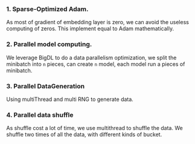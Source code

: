 ### 1. Sparse-Optimized Adam.
As most of gradient of embedding layer is zero, we can avoid the useless computing of zeros. This implement equal to Adam mathematically.

### 2. Parallel model computing.
We leverage BigDL to do a data parallelism optimization, we split the minibatch into `n` pieces, can create `n` model, each model run a pieces of minibatch.

### 3. Parallel DataGeneration
Using multiThread and multi RNG to generate data.

### 4. Parallel data shuffle
As shuffle cost a lot of time, we use multithread to shuffle the data. We shuffle two times of all the data, with different kinds of bucket. 
